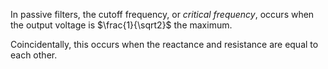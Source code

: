In passive filters, the cutoff frequency, or *critical frequency*, occurs when the output voltage is $\frac{1}{\sqrt2}$ the maximum.

Coincidentally, this occurs when the reactance and resistance are equal to each other.